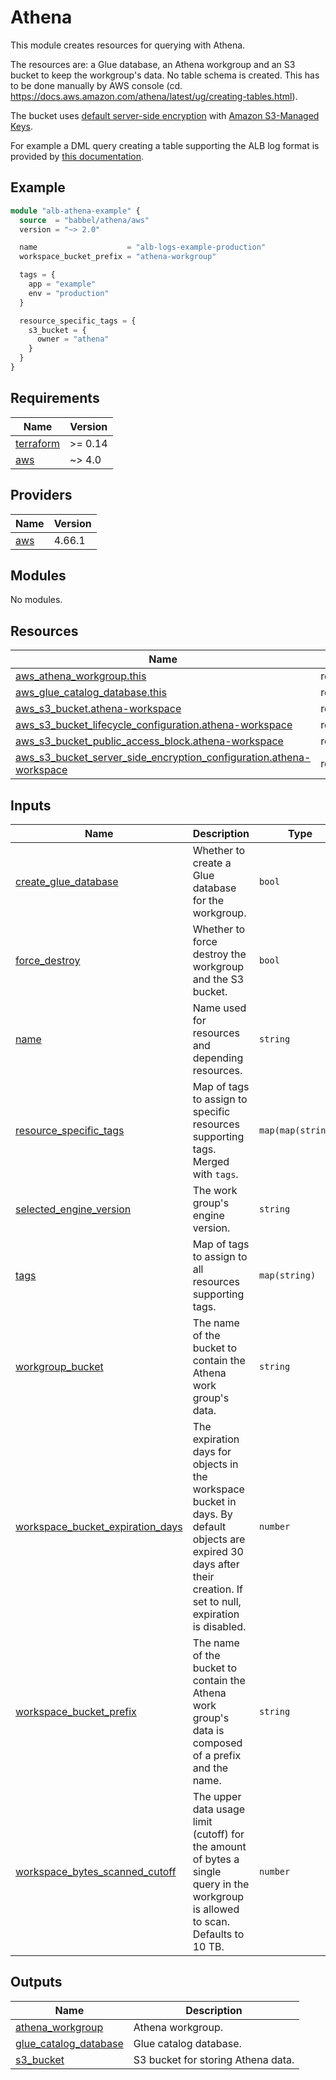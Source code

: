 # Athena

This module creates resources for querying with Athena.

The resources are: a Glue database, an Athena workgroup and an S3 bucket to keep
the workgroup's data. No table schema is created. This has to be done manually
by AWS console (cd. https://docs.aws.amazon.com/athena/latest/ug/creating-tables.html).

The bucket uses [default server-side encryption](https://docs.aws.amazon.com/AmazonS3/latest/userguide/bucket-encryption.html) with [Amazon S3-Managed Keys](https://docs.aws.amazon.com/AmazonS3/latest/userguide/serv-side-encryption.html).

For example a DML query creating a table supporting the ALB log format is
provided by [this documentation](https://docs.aws.amazon.com/athena/latest/ug/application-load-balancer-logs.html).

## Example

```tf
module "alb-athena-example" {
  source  = "babbel/athena/aws"
  version = "~> 2.0"

  name                    = "alb-logs-example-production"
  workspace_bucket_prefix = "athena-workgroup"

  tags = {
    app = "example"
    env = "production"
  }

  resource_specific_tags = {
    s3_bucket = {
      owner = "athena"
    }
  }
}
```
<!-- BEGINNING OF PRE-COMMIT-TERRAFORM DOCS HOOK -->
## Requirements

| Name | Version |
|------|---------|
| <a name="requirement_terraform"></a> [terraform](#requirement\_terraform) | >= 0.14 |
| <a name="requirement_aws"></a> [aws](#requirement\_aws) | ~> 4.0 |

## Providers

| Name | Version |
|------|---------|
| <a name="provider_aws"></a> [aws](#provider\_aws) | 4.66.1 |

## Modules

No modules.

## Resources

| Name | Type |
|------|------|
| [aws_athena_workgroup.this](https://registry.terraform.io/providers/hashicorp/aws/latest/docs/resources/athena_workgroup) | resource |
| [aws_glue_catalog_database.this](https://registry.terraform.io/providers/hashicorp/aws/latest/docs/resources/glue_catalog_database) | resource |
| [aws_s3_bucket.athena-workspace](https://registry.terraform.io/providers/hashicorp/aws/latest/docs/resources/s3_bucket) | resource |
| [aws_s3_bucket_lifecycle_configuration.athena-workspace](https://registry.terraform.io/providers/hashicorp/aws/latest/docs/resources/s3_bucket_lifecycle_configuration) | resource |
| [aws_s3_bucket_public_access_block.athena-workspace](https://registry.terraform.io/providers/hashicorp/aws/latest/docs/resources/s3_bucket_public_access_block) | resource |
| [aws_s3_bucket_server_side_encryption_configuration.athena-workspace](https://registry.terraform.io/providers/hashicorp/aws/latest/docs/resources/s3_bucket_server_side_encryption_configuration) | resource |

## Inputs

| Name | Description | Type | Default | Required |
|------|-------------|------|---------|:--------:|
| <a name="input_create_glue_database"></a> [create\_glue\_database](#input\_create\_glue\_database) | Whether to create a Glue database for the workgroup. | `bool` | `true` | no |
| <a name="input_force_destroy"></a> [force\_destroy](#input\_force\_destroy) | Whether to force destroy the workgroup and the S3 bucket. | `bool` | `false` | no |
| <a name="input_name"></a> [name](#input\_name) | Name used for resources and depending resources. | `string` | n/a | yes |
| <a name="input_resource_specific_tags"></a> [resource\_specific\_tags](#input\_resource\_specific\_tags) | Map of tags to assign to specific resources supporting tags. Merged with `tags`. | `map(map(string))` | `{}` | no |
| <a name="input_selected_engine_version"></a> [selected\_engine\_version](#input\_selected\_engine\_version) | The work group's engine version. | `string` | `"AUTO"` | no |
| <a name="input_tags"></a> [tags](#input\_tags) | Map of tags to assign to all resources supporting tags. | `map(string)` | n/a | yes |
| <a name="input_workgroup_bucket"></a> [workgroup\_bucket](#input\_workgroup\_bucket) | The name of the bucket to contain the Athena work group's data. | `string` | `null` | no |
| <a name="input_workspace_bucket_expiration_days"></a> [workspace\_bucket\_expiration\_days](#input\_workspace\_bucket\_expiration\_days) | The expiration days for objects in the workspace bucket in days. By default objects are expired 30 days after their creation. If set to null, expiration is disabled. | `number` | `30` | no |
| <a name="input_workspace_bucket_prefix"></a> [workspace\_bucket\_prefix](#input\_workspace\_bucket\_prefix) | The name of the bucket to contain the Athena work group's data is composed of a prefix and the name. | `string` | `"athena-results"` | no |
| <a name="input_workspace_bytes_scanned_cutoff"></a> [workspace\_bytes\_scanned\_cutoff](#input\_workspace\_bytes\_scanned\_cutoff) | The upper data usage limit (cutoff) for the amount of bytes a single query in the workgroup is allowed to scan. Defaults to 10 TB. | `number` | `10995116277760` | no |

## Outputs

| Name | Description |
|------|-------------|
| <a name="output_athena_workgroup"></a> [athena\_workgroup](#output\_athena\_workgroup) | Athena workgroup. |
| <a name="output_glue_catalog_database"></a> [glue\_catalog\_database](#output\_glue\_catalog\_database) | Glue catalog database. |
| <a name="output_s3_bucket"></a> [s3\_bucket](#output\_s3\_bucket) | S3 bucket for storing Athena data. |
<!-- END OF PRE-COMMIT-TERRAFORM DOCS HOOK -->
